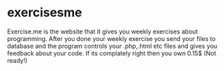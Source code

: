 # exercisesme
Exercise.me is the website that it gives you weekly exercises about programming. After you done your weekly exercise you send your files to database and the program controls your .php,.html etc files and gives you feedback about your code. If its complately right then you own 0.15$ (Not ready!)

